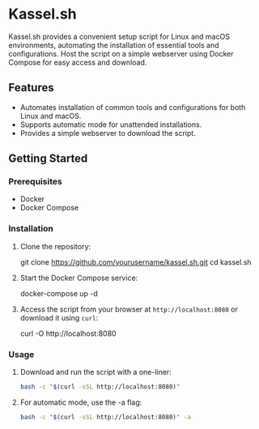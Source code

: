 # Kassel.sh

Kassel.sh provides a convenient setup script for Linux and macOS environments, automating the installation of essential tools and configurations. Host the script on a simple webserver using Docker Compose for easy access and download.

## Features

- Automates installation of common tools and configurations for both Linux and macOS.
- Supports automatic mode for unattended installations.
- Provides a simple webserver to download the script.

## Getting Started

### Prerequisites

- Docker
- Docker Compose

### Installation

1. Clone the repository:

   git clone https://github.com/yourusername/kassel.sh.git
   cd kassel.sh

2. Start the Docker Compose service:

   docker-compose up -d

3. Access the script from your browser at `http://localhost:8080` or download it using `curl`:

   curl -O http://localhost:8080

### Usage

1. Download and run the script with a one-liner:

   ```bash
   bash -c "$(curl -sSL http://localhost:8080)"
   ```

2. For automatic mode, use the -a flag:

    ```bash
    bash -c "$(curl -sSL http://localhost:8080)" -a
    ```